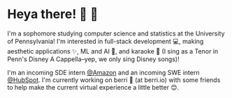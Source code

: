 # Heya there! 👋 😬

I'm a sophomore studying computer science and statistics at the University of Pennsylvania! I'm interested in full-stack development 💻, making aesthetic applications ✨, ML and AI 🧠, and karaoke 🎤 (I sing as a Tenor in Penn's Disney A Cappella–yep, we only sing Disney songs)!

I'm an incoming SDE intern [@Amazon](amzn) and an incoming SWE intern [@HubSpot](HubSpot). I'm currently working on berri 🍓 (at berri.io) with some friends to help make the current virtual experience a little better 😊. 



